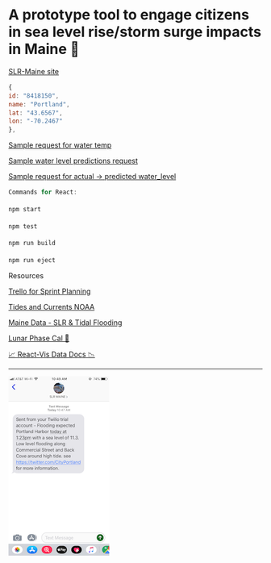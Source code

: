 # A prototype tool to engage citizens in sea level rise/storm surge impacts in Maine 🌊

[SLR-Maine site](http://slr-maine.surge.sh/)

```js
{
id: "8418150",
name: "Portland",
lat: "43.6567",
lon: "-70.2467"
},
```

[Sample request for water temp](https://tidesandcurrents.noaa.gov/api/datagetter?begin_date=20190111%2015:00&end_date=20190112%2015:06&station=8418150&product=water_temperature&units=english&time_zone=lst&application=ports_screen&format=json)

[Sample water level predictions request](https://tidesandcurrents.noaa.gov/api/datagetter?product=predictions&application=NOS.COOPS.TAC.WL&begin_date=20190112&end_date=20190113&datum=MLLW&station=8418150&time_zone=lst_ldt&units=english&interval=hilo&format=json)

[Sample request for actual -> predicted water_level](https://tidesandcurrents.noaa.gov/api/datagetter?product=water_level&application=NOS.COOPS.TAC.WL&begin_date=20190111&end_date=20190112&datum=MLLW&station=8418150&time_zone=GMT&units=english&format=json)


```js
Commands for React:

npm start

npm test

npm run build

npm run eject
```

Resources

[Trello for Sprint Planning](https://trello.com/b/IQbTPzVc/gmri)

[Tides and Currents NOAA](http://tidesandcurrents.noaa.gov/stations.html)

[Maine Data - SLR & Tidal Flooding](https://www.maine.gov/dacf/mgs/hazards/slr_ss/index.shtml)

[Lunar Phase Cal 🌝](https://github.com/kencrocken/lunar_phase)

[📈 React-Vis Data Docs 📉](https://github.com/uber/react-vis)

---

![image](./src/images/SMS_Screenshot.png)